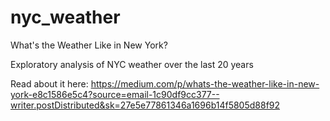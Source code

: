 # nyc_weather

What's the Weather Like in New York?

Exploratory analysis of NYC weather over the last 20 years

Read about it here: https://medium.com/p/whats-the-weather-like-in-new-york-e8c1586e5c4?source=email-1c90df9cc377--writer.postDistributed&sk=27e5e77861346a1696b14f5805d88f92
